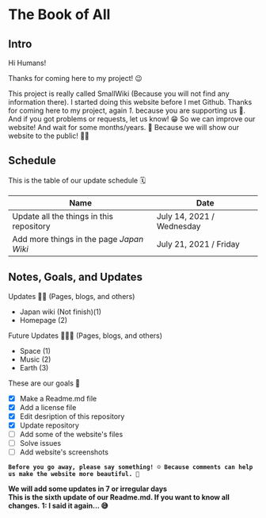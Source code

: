 # The Book of All

## Intro

Hi Humans!

Thanks for coming here to my project! 😉

This project is really called SmallWiki (Because you will not find any information there). I started doing this website before I met Github. Thanks for coming here to my project, again *1*. because you are supporting us 💖. And if you got problems or requests, let us know! 😁 So we can improve our website! And wait for some months/years. 🤔 Because we will show our website to the public! 📢📢

## Schedule

This is the table of our update schedule 🗓️

| Name | Date |
| ------------- | ------------- |
| Update all the things in this repository | July 14, 2021 / Wednesday |
| Add more things in the page *Japan Wiki*  | July 21, 2021 / Friday |

## Notes, Goals, and Updates

Updates 👨‍💻 (Pages, blogs, and others)

- Japan wiki (Not finish)(1)
- Homepage (2)

Future Updates 👨‍💻🔮 (Pages, blogs, and others)

- Space (1)
- Music (2)
- Earth (3)

These are our goals 🎯

- [x] Make a Readme.md file
- [x] Add a license file
- [x] Edit desription of this repository
- [x] Update repository
- [ ] Add some of the website's files
- [ ] Solve issues
- [ ] Add website's screenshots

**`Before you go away, please say something! ☺️ Because comments can help us make the website more beautiful. 💖`**


**We will add some updates in 7 or irregular days** <br/>
**This is the sixth update of our Readme.md. If you want to know all changes.**
**1: I said it again... 😅**

